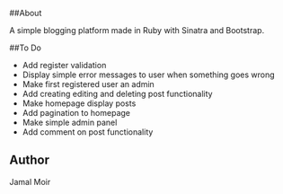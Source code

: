 ##About

A simple blogging platform made in Ruby with Sinatra and Bootstrap.

##To Do
* Add register validation
* Display simple error messages to user when something goes wrong
* Make first registered user an admin
* Add creating editing and deleting post functionality
* Make homepage display posts
* Add pagination to homepage
* Make simple admin panel
* Add comment on post functionality

## Author

Jamal Moir
